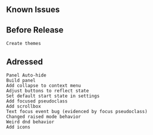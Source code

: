 Known Issues
------------

Before Release
--------------
    Create themes

Adressed
--------
    Panel Auto-hide
    Build panel
    Add collapse to context menu
    Adjust buttons to reflect state
    Set default start state in settings
    Add focused pseudoclass
    Add scrollbox
    Text focus event bug (evidenced by focus pseudoclass)
    Changed raised mode behavior
    Weird dnd behavior
    Add icons
